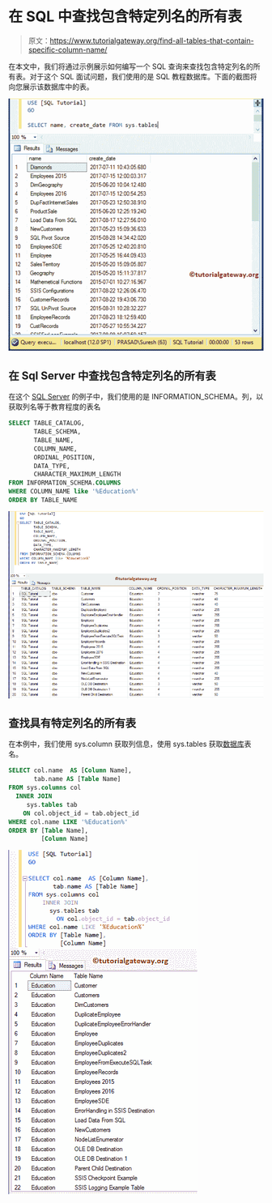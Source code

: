 # 在 SQL 中查找包含特定列名的所有表

> 原文：<https://www.tutorialgateway.org/find-all-tables-that-contain-specific-column-name/>

在本文中，我们将通过示例展示如何编写一个 SQL 查询来查找包含特定列名的所有表。对于这个 SQL 面试问题，我们使用的是 SQL 教程数据库。下面的截图将向您展示该数据库中的表。

![Find all Tables that Contain Specific Column Name 1](img/d564c2bee4bfb36911b39b56b9d8b6d7.png)

## 在 Sql Server 中查找包含特定列名的所有表

在这个 [SQL Server](https://www.tutorialgateway.org/sql/) 的例子中，我们使用的是 INFORMATION_SCHEMA。列，以获取列名等于教育程度的表名

```sql
SELECT TABLE_CATALOG, 
       TABLE_SCHEMA, 
       TABLE_NAME, 
       COLUMN_NAME, 
       ORDINAL_POSITION, 
       DATA_TYPE, 
       CHARACTER_MAXIMUM_LENGTH
FROM INFORMATION_SCHEMA.COLUMNS 
WHERE COLUMN_NAME like '%Education%' 
ORDER BY TABLE_NAME
```

![Find all Tables that Contain Specific Column Name 2](img/f74589289aea4f09840b8fbe65aa4f96.png)

## 查找具有特定列名的所有表

在本例中，我们使用 sys.column 获取列信息，使用 sys.tables 获取[数据库](https://www.tutorialgateway.org/how-to-create-database-in-sql-server/)表名。

```sql
SELECT col.name  AS [Column Name],
       tab.name AS [Table Name]
FROM sys.columns col
  INNER JOIN        
     sys.tables tab
	ON col.object_id = tab.object_id
WHERE col.name LIKE '%Education%'
ORDER BY [Table Name],
         [Column Name]
```

![Find all Tables that Contain Specific Column Name 3](img/6c285fa2de6c50e4d0461ade08801473.png)